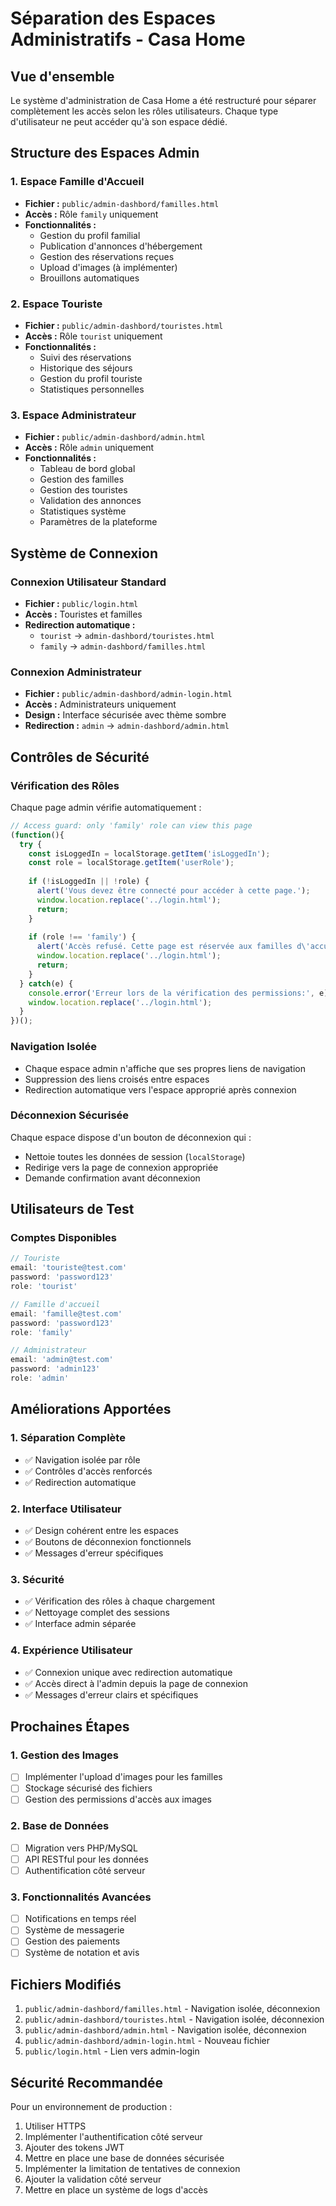 # Séparation des Espaces Administratifs - Casa Home

## Vue d'ensemble

Le système d'administration de Casa Home a été restructuré pour séparer complètement les accès selon les rôles utilisateurs. Chaque type d'utilisateur ne peut accéder qu'à son espace dédié.

## Structure des Espaces Admin

### 1. Espace Famille d'Accueil
- **Fichier :** `public/admin-dashbord/familles.html`
- **Accès :** Rôle `family` uniquement
- **Fonctionnalités :**
  - Gestion du profil familial
  - Publication d'annonces d'hébergement
  - Gestion des réservations reçues
  - Upload d'images (à implémenter)
  - Brouillons automatiques

### 2. Espace Touriste
- **Fichier :** `public/admin-dashbord/touristes.html`
- **Accès :** Rôle `tourist` uniquement
- **Fonctionnalités :**
  - Suivi des réservations
  - Historique des séjours
  - Gestion du profil touriste
  - Statistiques personnelles

### 3. Espace Administrateur
- **Fichier :** `public/admin-dashbord/admin.html`
- **Accès :** Rôle `admin` uniquement
- **Fonctionnalités :**
  - Tableau de bord global
  - Gestion des familles
  - Gestion des touristes
  - Validation des annonces
  - Statistiques système
  - Paramètres de la plateforme

## Système de Connexion

### Connexion Utilisateur Standard
- **Fichier :** `public/login.html`
- **Accès :** Touristes et familles
- **Redirection automatique :**
  - `tourist` → `admin-dashbord/touristes.html`
  - `family` → `admin-dashbord/familles.html`

### Connexion Administrateur
- **Fichier :** `public/admin-dashbord/admin-login.html`
- **Accès :** Administrateurs uniquement
- **Design :** Interface sécurisée avec thème sombre
- **Redirection :** `admin` → `admin-dashbord/admin.html`

## Contrôles de Sécurité

### Vérification des Rôles
Chaque page admin vérifie automatiquement :
```javascript
// Access guard: only 'family' role can view this page
(function(){
  try {
    const isLoggedIn = localStorage.getItem('isLoggedIn');
    const role = localStorage.getItem('userRole');
    
    if (!isLoggedIn || !role) {
      alert('Vous devez être connecté pour accéder à cette page.');
      window.location.replace('../login.html');
      return;
    }
    
    if (role !== 'family') {
      alert('Accès refusé. Cette page est réservée aux familles d\'accueil.');
      window.location.replace('../login.html');
      return;
    }
  } catch(e) {
    console.error('Erreur lors de la vérification des permissions:', e);
    window.location.replace('../login.html');
  }
})();
```

### Navigation Isolée
- Chaque espace admin n'affiche que ses propres liens de navigation
- Suppression des liens croisés entre espaces
- Redirection automatique vers l'espace approprié après connexion

### Déconnexion Sécurisée
Chaque espace dispose d'un bouton de déconnexion qui :
- Nettoie toutes les données de session (`localStorage`)
- Redirige vers la page de connexion appropriée
- Demande confirmation avant déconnexion

## Utilisateurs de Test

### Comptes Disponibles
```javascript
// Touriste
email: 'touriste@test.com'
password: 'password123'
role: 'tourist'

// Famille d'accueil
email: 'famille@test.com'
password: 'password123'
role: 'family'

// Administrateur
email: 'admin@test.com'
password: 'admin123'
role: 'admin'
```

## Améliorations Apportées

### 1. Séparation Complète
- ✅ Navigation isolée par rôle
- ✅ Contrôles d'accès renforcés
- ✅ Redirection automatique

### 2. Interface Utilisateur
- ✅ Design cohérent entre les espaces
- ✅ Boutons de déconnexion fonctionnels
- ✅ Messages d'erreur spécifiques

### 3. Sécurité
- ✅ Vérification des rôles à chaque chargement
- ✅ Nettoyage complet des sessions
- ✅ Interface admin séparée

### 4. Expérience Utilisateur
- ✅ Connexion unique avec redirection automatique
- ✅ Accès direct à l'admin depuis la page de connexion
- ✅ Messages d'erreur clairs et spécifiques

## Prochaines Étapes

### 1. Gestion des Images
- [ ] Implémenter l'upload d'images pour les familles
- [ ] Stockage sécurisé des fichiers
- [ ] Gestion des permissions d'accès aux images

### 2. Base de Données
- [ ] Migration vers PHP/MySQL
- [ ] API RESTful pour les données
- [ ] Authentification côté serveur

### 3. Fonctionnalités Avancées
- [ ] Notifications en temps réel
- [ ] Système de messagerie
- [ ] Gestion des paiements
- [ ] Système de notation et avis

## Fichiers Modifiés

1. `public/admin-dashbord/familles.html` - Navigation isolée, déconnexion
2. `public/admin-dashbord/touristes.html` - Navigation isolée, déconnexion
3. `public/admin-dashbord/admin.html` - Navigation isolée, déconnexion
4. `public/admin-dashbord/admin-login.html` - Nouveau fichier
5. `public/login.html` - Lien vers admin-login

## Sécurité Recommandée

Pour un environnement de production :
1. Utiliser HTTPS
2. Implémenter l'authentification côté serveur
3. Ajouter des tokens JWT
4. Mettre en place une base de données sécurisée
5. Implémenter la limitation de tentatives de connexion
6. Ajouter la validation côté serveur
7. Mettre en place un système de logs d'accès
